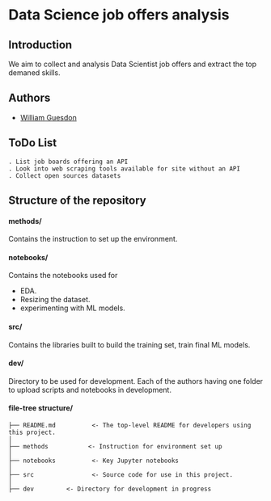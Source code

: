 # Data Science job offers analysis

## Introduction

We aim to collect and analysis Data Scientist job offers and extract the top demaned skills. 

## Authors

* [William Guesdon](https://github.com/wguesdon)

## ToDo List

```
. List job boards offering an API
. Look into web scraping tools available for site without an API
. Collect open sources datasets
```

## Structure of the repository

#### methods/
Contains the instruction to set up the environment.

#### notebooks/
Contains the notebooks used for 
* EDA.
* Resizing the dataset.
* experimenting with ML models.

#### src/
Contains the libraries built to  build the training set, train final ML models.

#### dev/
Directory to be used for development. Each of the authors having one folder to upload scripts and notebooks in development.

#### file-tree structure/

```
├── README.md          <- The top-level README for developers using this project.
│
├── methods           <- Instruction for environment set up
│
├── notebooks          <- Key Jupyter notebooks 
│
├── src                <- Source code for use in this project.
│
├── dev         <- Directory for development in progress
```
